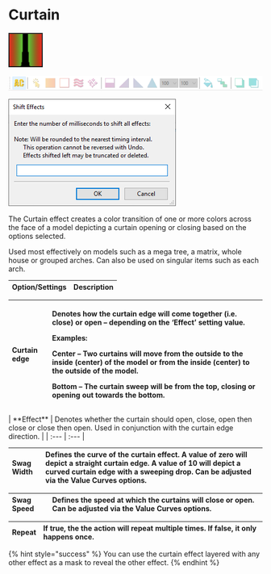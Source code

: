 # Curtain

![Icon](../../.gitbook/assets/image-796.png)

![Sequencer Grid](../../.gitbook/assets/image%20%28425%29.png)

![](../../.gitbook/assets/image%20%28517%29.png)

The Curtain effect creates a color transition of one or more colors across the face of a model depicting a curtain opening or closing based on the options selected.

Used most effectively on models such as a mega tree, a matrix, whole house or grouped arches. Can also be used on singular items such as each arch.

| **Option/Settings** | Description |
| :--- | :--- |


<table>
  <thead>
    <tr>
      <th style="text-align:left"><b>Curtain edge</b>
      </th>
      <th style="text-align:left">
        <p>Denotes how the curtain edge will come together (i.e. close) or open &#x2013;
          depending on the &#x2018;Effect&#x2019; setting value.
          <br />
        </p>
        <p>Examples:</p>
        <p>Center &#x2013; Two curtains will move from the outside to the inside
          (center) of the model or from the inside (center) to the outside of the
          model.</p>
        <p>Bottom &#x2013; The curtain sweep will be from the top, closing or opening
          out towards the bottom.</p>
      </th>
    </tr>
  </thead>
  <tbody></tbody>
</table>| **Effect** | Denotes whether the curtain should open, close, open then close or close then open. Used in conjunction with the curtain edge direction. |
| :--- | :--- |


| **Swag Width** | Defines the curve of the curtain effect. A value of zero will depict a straight curtain edge. A value of 10 will depict a curved curtain edge with a sweeping drop. Can be adjusted via the Value Curves options. |
| :--- | :--- |


| **Swag Speed** | Defines the speed at which the curtains will close or open. Can be adjusted via the Value Curves options. |
| :--- | :--- |


| **Repeat** | If true, the the action will repeat multiple times. If false, it only happens once. |
| :--- | :--- |


{% hint style="success" %}
You can use the curtain effect layered with any other effect as a mask to reveal the other effect.
{% endhint %}

